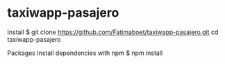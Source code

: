 # taxiwapp-pasajero

Install
$ git clone https://github.com/Fatimaboet/taxiwapp-pasajero.git
cd taxiwapp-pasajero

Packages
Install dependencies with npm
$ npm install

